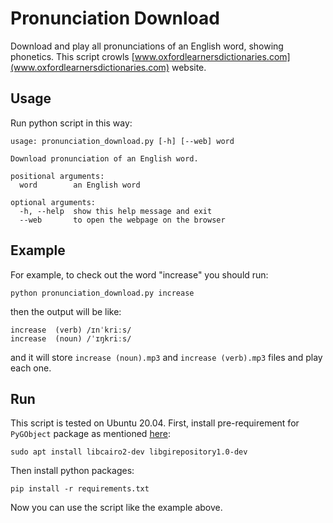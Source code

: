 # Pronunciation Download
Download and play all pronunciations of an English word, showing phonetics.
This script crowls [www.oxfordlearnersdictionaries.com](www.oxfordlearnersdictionaries.com) website.

## Usage
Run python script in this way:
```
usage: pronunciation_download.py [-h] [--web] word

Download pronunciation of an English word.

positional arguments:
  word        an English word

optional arguments:
  -h, --help  show this help message and exit
  --web       to open the webpage on the browser
```

## Example
For example, to check out the word "increase" you should run:
```
python pronunciation_download.py increase
```
then the output will be like:
```
increase  (verb) /ɪnˈkriːs/
increase  (noun) /ˈɪŋkriːs/
```
and it will store `increase (noun).mp3` and `increase (verb).mp3` files and play each one.

## Run
This script is tested on Ubuntu 20.04. First, install pre-requirement for `PyGObject`
package as mentioned [here](https://github.com/pygobject/pycairo/issues/89):
```
sudo apt install libcairo2-dev libgirepository1.0-dev
```

Then install python packages:
```
pip install -r requirements.txt
```
Now you can use the script like the example above.
